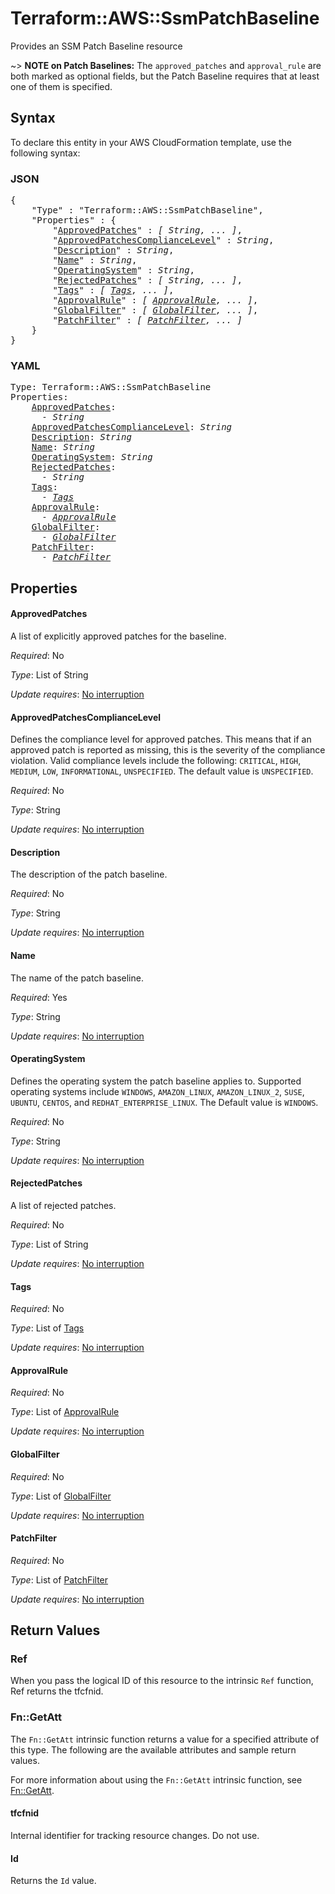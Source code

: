 # Terraform::AWS::SsmPatchBaseline

Provides an SSM Patch Baseline resource

~> **NOTE on Patch Baselines:** The `approved_patches` and `approval_rule` are 
both marked as optional fields, but the Patch Baseline requires that at least one
of them is specified.

## Syntax

To declare this entity in your AWS CloudFormation template, use the following syntax:

### JSON

<pre>
{
    "Type" : "Terraform::AWS::SsmPatchBaseline",
    "Properties" : {
        "<a href="#approvedpatches" title="ApprovedPatches">ApprovedPatches</a>" : <i>[ String, ... ]</i>,
        "<a href="#approvedpatchescompliancelevel" title="ApprovedPatchesComplianceLevel">ApprovedPatchesComplianceLevel</a>" : <i>String</i>,
        "<a href="#description" title="Description">Description</a>" : <i>String</i>,
        "<a href="#name" title="Name">Name</a>" : <i>String</i>,
        "<a href="#operatingsystem" title="OperatingSystem">OperatingSystem</a>" : <i>String</i>,
        "<a href="#rejectedpatches" title="RejectedPatches">RejectedPatches</a>" : <i>[ String, ... ]</i>,
        "<a href="#tags" title="Tags">Tags</a>" : <i>[ <a href="tags.md">Tags</a>, ... ]</i>,
        "<a href="#approvalrule" title="ApprovalRule">ApprovalRule</a>" : <i>[ <a href="approvalrule.md">ApprovalRule</a>, ... ]</i>,
        "<a href="#globalfilter" title="GlobalFilter">GlobalFilter</a>" : <i>[ <a href="globalfilter.md">GlobalFilter</a>, ... ]</i>,
        "<a href="#patchfilter" title="PatchFilter">PatchFilter</a>" : <i>[ <a href="patchfilter.md">PatchFilter</a>, ... ]</i>
    }
}
</pre>

### YAML

<pre>
Type: Terraform::AWS::SsmPatchBaseline
Properties:
    <a href="#approvedpatches" title="ApprovedPatches">ApprovedPatches</a>: <i>
      - String</i>
    <a href="#approvedpatchescompliancelevel" title="ApprovedPatchesComplianceLevel">ApprovedPatchesComplianceLevel</a>: <i>String</i>
    <a href="#description" title="Description">Description</a>: <i>String</i>
    <a href="#name" title="Name">Name</a>: <i>String</i>
    <a href="#operatingsystem" title="OperatingSystem">OperatingSystem</a>: <i>String</i>
    <a href="#rejectedpatches" title="RejectedPatches">RejectedPatches</a>: <i>
      - String</i>
    <a href="#tags" title="Tags">Tags</a>: <i>
      - <a href="tags.md">Tags</a></i>
    <a href="#approvalrule" title="ApprovalRule">ApprovalRule</a>: <i>
      - <a href="approvalrule.md">ApprovalRule</a></i>
    <a href="#globalfilter" title="GlobalFilter">GlobalFilter</a>: <i>
      - <a href="globalfilter.md">GlobalFilter</a></i>
    <a href="#patchfilter" title="PatchFilter">PatchFilter</a>: <i>
      - <a href="patchfilter.md">PatchFilter</a></i>
</pre>

## Properties

#### ApprovedPatches

A list of explicitly approved patches for the baseline.

_Required_: No

_Type_: List of String

_Update requires_: [No interruption](https://docs.aws.amazon.com/AWSCloudFormation/latest/UserGuide/using-cfn-updating-stacks-update-behaviors.html#update-no-interrupt)

#### ApprovedPatchesComplianceLevel

Defines the compliance level for approved patches. This means that if an approved patch is reported as missing, this is the severity of the compliance violation. Valid compliance levels include the following: `CRITICAL`, `HIGH`, `MEDIUM`, `LOW`, `INFORMATIONAL`, `UNSPECIFIED`. The default value is `UNSPECIFIED`.

_Required_: No

_Type_: String

_Update requires_: [No interruption](https://docs.aws.amazon.com/AWSCloudFormation/latest/UserGuide/using-cfn-updating-stacks-update-behaviors.html#update-no-interrupt)

#### Description

The description of the patch baseline.

_Required_: No

_Type_: String

_Update requires_: [No interruption](https://docs.aws.amazon.com/AWSCloudFormation/latest/UserGuide/using-cfn-updating-stacks-update-behaviors.html#update-no-interrupt)

#### Name

The name of the patch baseline.

_Required_: Yes

_Type_: String

_Update requires_: [No interruption](https://docs.aws.amazon.com/AWSCloudFormation/latest/UserGuide/using-cfn-updating-stacks-update-behaviors.html#update-no-interrupt)

#### OperatingSystem

Defines the operating system the patch baseline applies to. Supported operating systems include `WINDOWS`, `AMAZON_LINUX`, `AMAZON_LINUX_2`, `SUSE`, `UBUNTU`, `CENTOS`, and `REDHAT_ENTERPRISE_LINUX`. The Default value is `WINDOWS`.

_Required_: No

_Type_: String

_Update requires_: [No interruption](https://docs.aws.amazon.com/AWSCloudFormation/latest/UserGuide/using-cfn-updating-stacks-update-behaviors.html#update-no-interrupt)

#### RejectedPatches

A list of rejected patches.

_Required_: No

_Type_: List of String

_Update requires_: [No interruption](https://docs.aws.amazon.com/AWSCloudFormation/latest/UserGuide/using-cfn-updating-stacks-update-behaviors.html#update-no-interrupt)

#### Tags

_Required_: No

_Type_: List of <a href="tags.md">Tags</a>

_Update requires_: [No interruption](https://docs.aws.amazon.com/AWSCloudFormation/latest/UserGuide/using-cfn-updating-stacks-update-behaviors.html#update-no-interrupt)

#### ApprovalRule

_Required_: No

_Type_: List of <a href="approvalrule.md">ApprovalRule</a>

_Update requires_: [No interruption](https://docs.aws.amazon.com/AWSCloudFormation/latest/UserGuide/using-cfn-updating-stacks-update-behaviors.html#update-no-interrupt)

#### GlobalFilter

_Required_: No

_Type_: List of <a href="globalfilter.md">GlobalFilter</a>

_Update requires_: [No interruption](https://docs.aws.amazon.com/AWSCloudFormation/latest/UserGuide/using-cfn-updating-stacks-update-behaviors.html#update-no-interrupt)

#### PatchFilter

_Required_: No

_Type_: List of <a href="patchfilter.md">PatchFilter</a>

_Update requires_: [No interruption](https://docs.aws.amazon.com/AWSCloudFormation/latest/UserGuide/using-cfn-updating-stacks-update-behaviors.html#update-no-interrupt)

## Return Values

### Ref

When you pass the logical ID of this resource to the intrinsic `Ref` function, Ref returns the tfcfnid.

### Fn::GetAtt

The `Fn::GetAtt` intrinsic function returns a value for a specified attribute of this type. The following are the available attributes and sample return values.

For more information about using the `Fn::GetAtt` intrinsic function, see [Fn::GetAtt](https://docs.aws.amazon.com/AWSCloudFormation/latest/UserGuide/intrinsic-function-reference-getatt.html).

#### tfcfnid

Internal identifier for tracking resource changes. Do not use.

#### Id

Returns the <code>Id</code> value.


